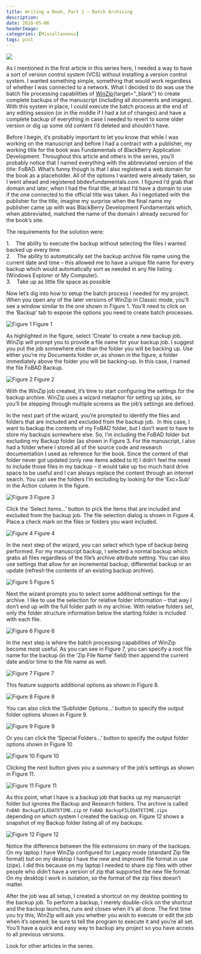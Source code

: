 ```yaml
---
title: Writing a Book, Part 2 – Batch Archiving
description: 
date: 2010-05-06
headerImage: 
categories: [Miscellaneous]
tags: post
---
```


![](/images/book.jpg)

As I mentioned in the first article in this series here, I needed a way to have a sort of version control system (VCS) without installing a version control system. I wanted something simple, something that would work regardless of whether I was connected to a network. What I decided to do was use the batch file processing capabilities of [WinZip](https://www.winzip.com){target="_blank"} to create complete backups of the manuscript (including all documents and images). With this system in place, I could execute the batch process at the end of any editing session (or in the middle if I had a lot of changes) and have a complete backup of everything in case I needed to revert to some older version or dig up some old content I’d deleted and shouldn’t have.

Before I begin, it’s probably important to let you know that while I was working on the manuscript and before I had a contract with a publisher, my working title for the book was Fundamentals of BlackBerry Application Development. Throughout this article and others in the series, you’ll probably notice that I named everything with the abbreviated version of the title: FoBAD. What’s funny though is that I also registered a web domain for the book as a placeholder. All of the options I wanted were already taken, so I went ahead and registered bbdevfundamentals.com. I figured I’d grab that domain and later, when I had the final title, at least I’d have a domain to use if the one connected to the official title was taken. As I negotiated with the publisher for the title, imagine my surprise when the final name my publisher came up with was BlackBerry Development Fundamentals which, when abbreviated, matched the name of the domain I already secured for the book’s site.

The requirements for the solution were:

1.    The ability to execute the backup without selecting the files I wanted backed up every time  
2.    The ability to automatically set the backup archive file name using the current date and time – this allowed me to have a unique file name for every backup which would automatically sort as needed in any file listing (Windows Explorer or My Computer).  
3.    Take up as little file space as possible

Now let’s dig into how to setup the batch process I needed for my project. When you open any of the later versions of WinZip in Classic mode, you’ll see a window similar to the one shown in Figure 1. You’ll need to click on the ‘Backup’ tab to expose the options you need to create batch processes.

![Figure 1](/images/2010/winzip1.png)
Figure 1

As highlighted in the figure, select ‘Create’ to create a new backup job. WinZip will prompt you to provide a file name for your backup job. I suggest you put the job somewhere else than the folder you will be backing up. Use either you’re my Documents folder or, as shown in the figure, a folder immediately above the folder you will be backing-up. In this case, I named the file FoBAD Backup.

![Figure 2](/images/2010/winzip2.png)
Figure 2

With the WinZip job created, it’s time to start configuring the settings for the backup archive. WinZip uses a wizard metaphor for setting up jobs, so you’ll be stepping through multiple screens as the job’s settings are defined.

In the next part of the wizard, you’re prompted to identify the files and folders that are included and excluded from the backup job.  In this case, I want to backup the contents of my FoBAD folder, but I don’t want to have to store my backups somewhere else. So, I’m including the FoBAD folder but excluding my Backup folder (as shown in Figure 3. For the manuscript, I also had a folder where I stored all of the source code and research documentation I used as reference for the book. Since the content of that folder never got updated (only new items added to it) I didn’t feel the need to include those files in my backup – it would take up too much hard drive space to be useful and I can always replace the content through an internet search. You can see the folders I’m excluding by looking for the ‘Exc+Sub’ in the Action column in the figure.

![Figure 3](/images/2010/winzip3.png)
Figure 3

Click the ‘Select items…’ button to pick the items that are included and excluded from the backup job. The file selection dialog is shown in Figure 4. Place a check mark on the files or folders you want included.

![Figure 4](/images/2010/winzip4.png)
Figure 4

In the next step of the wizard, you can select which type of backup being performed. For my manuscript backup, I selected a normal backup which grabs all files regardless of the file’s archive attribute setting. You can also use settings that allow for an incremental backup, differential backup or an update (refresh the contents of an existing backup archive).

![Figure 5](/images/2010/winzip5.png)
Figure 5

Next the wizard prompts you to select some additional settings for the archive. I like to use the selection for relative folder information – that way I don’t end up with the full folder path in my archive. With relative folders set, only the folder structure information below the starting folder is included with each file.

![Figure 6](/images/2010/winzip6.png)
Figure 6

In the next step is where the batch processing capabilities of WinZip become most useful. As you can see in Figure 7, you can specify a root file name for the backup (in the ‘Zip File Name’ field) then append the current date and/or time to the file name as well.

![Figure 7](/images/2010/winzip7.png)
Figure 7

This feature supports additional options as shown in Figure 8.

![Figure 8](/images/2010/winzip8.png)
Figure 8

You can also click the ‘Subfolder Options…’ button to specify the output folder options shown in Figure 9.

![Figure 9](/images/2010/winzip9.png)
Figure 9

Or you can click the ‘Special Folders…’ button to specify the output folder options shown in Figure 10

![Figure 10](/images/2010/winzip10.png)
Figure 10

Clicking the next button gives you a summary of the job’s settings as shown in Figure 11.

![Figure 11](/images/2010/winzip11.png)
Figure 11

As this point, what I have is a backup job that backs up my manuscript folder but ignores the Backup and Research folders. The archive is called `FoBAD BackupFILEDATETIME.zip` or `FoBAD BackupFILEDATETIME.zipx` depending on which system I created the backup on. Figure 12 shows a snapshot of my Backup folder listing all of my backups.

![Figure 12](/images/2010/winzip12.png)
Figure 12

Notice the difference between the file extensions on many of the backups. On my laptop I have WinZip configured for Legacy mode (standard Zip file format) but on my desktop I have the new and improved file format in use (zipx). I did this because on my laptop I needed to share zip files with other people who didn’t have a version of zip that supported the new file format. On my desktop I work in isolation, so the format of the zip files doesn’t matter.

After the job was all setup, I created a shortcut on my desktop pointing to the backup job. To perform a backup, I merely double-click on the shortcut and the backup launches, runs and closes when it’s all done. The first time you try this, WinZip will ask you whether you wish to execute or edit the job when it’s opened; be sure to tell the program to execute it and you’re all set. You’ll have a quick and easy way to backup any project so you have access to all previous versions.

Look for other articles in the series.